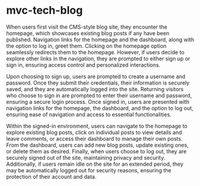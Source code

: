 # mvc-tech-blog

When users first visit the CMS-style blog site, they encounter the homepage, which showcases existing blog posts if any have been published. Navigation links for the homepage and the dashboard, along with the option to log in, greet them. Clicking on the homepage option seamlessly redirects them to the homepage. However, if users decide to explore other links in the navigation, they are prompted to either sign up or sign in, ensuring access control and personalized interactions.

Upon choosing to sign up, users are prompted to create a username and password. Once they submit their credentials, their information is securely saved, and they are automatically logged into the site. Returning visitors who choose to sign in are prompted to enter their username and password, ensuring a secure login process. Once signed in, users are presented with navigation links for the homepage, the dashboard, and the option to log out, ensuring ease of navigation and access to essential functionalities.

Within the signed-in environment, users can navigate to the homepage to explore existing blog posts, click on individual posts to view details and leave comments, or access their dashboard to manage their own posts. From the dashboard, users can add new blog posts, update existing ones, or delete them as desired. Finally, when users choose to log out, they are securely signed out of the site, maintaining privacy and security. Additionally, if users remain idle on the site for an extended period, they may be automatically logged out for security reasons, ensuring the protection of their account and data.
